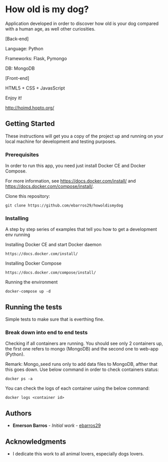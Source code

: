# How old is my dog?

Application developed in order to discover how old is your dog compared with a human age, as well other curiosities.

[Back-end]

Language: Python

Frameworks: Flask, Pymongo

DB: MongoDB

[Front-end]

HTML5 + CSS + JavasScript


Enjoy it!

http://hoimd.hopto.org/


## Getting Started

These instructions will get you a copy of the project up and running on your local machine for development and testing purposes. 
<!-- See deployment for notes on how to deploy the project on a live system. -->

### Prerequisites

In order to run this app, you need just install Docker CE and Docker Compose.

For more information, see https://docs.docker.com/install/ and https://docs.docker.com/compose/install/.

Clone this repository:

```
git clone https://github.com/ebarros29/howoldismydog
```

### Installing

A step by step series of examples that tell you how to get a development env running

Installing Docker CE and start Docker daemon

```
https://docs.docker.com/install/
```

Installing Docker Compose

```
https://docs.docker.com/compose/install/
```

Running the environment

```
docker-compose up -d
```

<!-- End with an example of getting some data out of the system or using it for a little demo -->

## Running the tests

Simple tests to make sure that is everthing fine.

### Break down into end to end tests

Checking if all containers are running. You should see only 2 containers up, the first one refers to mongo (MongoDB) and the second one to web-app (Python). 

Remark: Mongo_seed runs only to add data files to MongoDB, afther that this goes down. Use below command in order to check containers status:

```
docker ps -a
```

You can check the logs of each container using the below command:

```
docker logs <container id>
```

<!-- ### And coding style tests

Explain what these tests test and why

```
Give an example
```

## Deployment

Add additional notes about how to deploy this on a live system

## Built With

* [Dropwizard](http://www.dropwizard.io/1.0.2/docs/) - The web framework used
* [Maven](https://maven.apache.org/) - Dependency Management
* [ROME](https://rometools.github.io/rome/) - Used to generate RSS Feeds -->

<!-- ## Contributing

Please read [CONTRIBUTING.md](https://gist.github.com/PurpleBooth/b24679402957c63ec426) for details on our code of conduct, and the process for submitting pull requests to us.

## Versioning

We use [SemVer](http://semver.org/) for versioning. For the versions available, see the [tags on this repository](https://github.com/your/project/tags).  -->

## Authors

* **Emerson Barros** - *Initial work* - [ebarros29](https://github.com/ebarros29)

<!-- See also the list of [contributors](https://github.com/your/project/contributors) who participated in this project.

## License

This project is licensed under the MIT License - see the [LICENSE.md](LICENSE.md) file for details -->

## Acknowledgments

* I dedicate this work to all animal lovers, especially dogs lovers.
